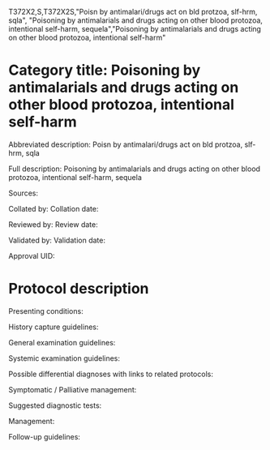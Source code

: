 T372X2,S,T372X2S,"Poisn by antimalari/drugs act on bld protzoa, slf-hrm, sqla", "Poisoning by antimalarials and drugs acting on other blood protozoa, intentional self-harm, sequela","Poisoning by antimalarials and drugs acting on other blood protozoa, intentional self-harm"
# Category title: Poisoning by antimalarials and drugs acting on other blood protozoa, intentional self-harm

Abbreviated description: Poisn by antimalari/drugs act on bld protzoa, slf-hrm, sqla

Full description: Poisoning by antimalarials and drugs acting on other blood protozoa, intentional self-harm, sequela

Sources:

Collated by:
Collation date:

Reviewed by:
Review date:

Validated by:
Validation date:

Approval UID:

# Protocol description

Presenting conditions:

History capture guidelines:

General examination guidelines:

Systemic examination guidelines:

Possible differential diagnoses with links to related protocols:

Symptomatic / Palliative management:

Suggested diagnostic tests:

Management:

Follow-up guidelines:
